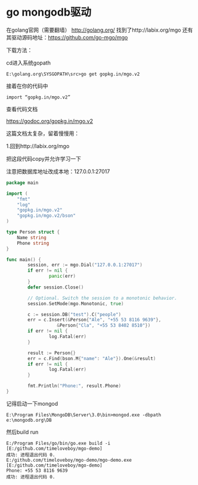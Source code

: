 # go mongodb驱动

在golang官网（需要翻墙）
http://golang.org/ 找到了http://labix.org/mgo
还有其驱动源码地址：https://github.com/go-mgo/mgo

下载方法：

cd进入系统gopath

```
E:\golang.org\SYSGOPATH\src>go get gopkg.in/mgo.v2
```

接着在你的代码中
```
import “gopkg.in/mgo.v2”
```
查看代码文档

https://godoc.org/gopkg.in/mgo.v2

这篇文档太复杂，留着慢慢用：

1.回到http://labix.org/mgo

把这段代码copy并允许学习一下

注意把数据库地址改成本地：127.0.0.1:27017
```go
package main

import (
    "fmt"
    "log"
    "gopkg.in/mgo.v2"
    "gopkg.in/mgo.v2/bson"
)

type Person struct {
    Name string
    Phone string
}

func main() {
        session, err := mgo.Dial("127.0.0.1:27017")
        if err != nil {
                panic(err)
        }
        defer session.Close()

        // Optional. Switch the session to a monotonic behavior.
        session.SetMode(mgo.Monotonic, true)

        c := session.DB("test").C("people")
        err = c.Insert(&Person{"Ale", "+55 53 8116 9639"},
	               &Person{"Cla", "+55 53 8402 8510"})
        if err != nil {
                log.Fatal(err)
        }

        result := Person{}
        err = c.Find(bson.M{"name": "Ale"}).One(&result)
        if err != nil {
                log.Fatal(err)
        }

        fmt.Println("Phone:", result.Phone)
}
```

记得启动一下mongod

```
E:\Program Files\MongoDB\Server\3.0\bin>mongod.exe -dbpath e:\mongodb.org\DB
```
然后build run
```
E:/Program Files/go/bin/go.exe build -i [E:/github.com/timeloveboy/mgo-demo]
成功: 进程退出代码 0.
E:/github.com/timeloveboy/mgo-demo/mgo-demo.exe  [E:/github.com/timeloveboy/mgo-demo]
Phone: +55 53 8116 9639
成功: 进程退出代码 0.
```

